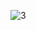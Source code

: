 ![3](https://user-images.githubusercontent.com/85064536/198635162-b59392d7-2d12-4f0c-b27a-261243ec1248.gif)
